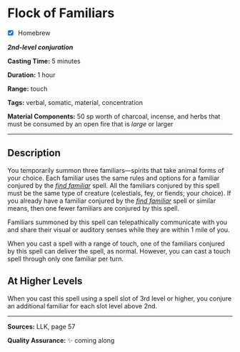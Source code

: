 # Flock of Familiars

- [x] Homebrew

***2nd-level conjuration***

**Casting Time:** 5 minutes

**Duration:** 1 hour

**Range:** touch

**Tags:** verbal, somatic, material, concentration

**Material Components:** 50 sp worth of charcoal, incense, and herbs that must be consumed by an open fire that is *large* or larger

---

## Description
You temporarily summon three familiars&mdash;spirits that take animal forms of your choice.
Each familiar uses the same rules and options for a familiar conjured by the [*find familiar*](./find-familiar) spell.
All the familiars conjured by this spell must be the same type of creature (celestials, fey, or fiends; your choice).
If you already have a familiar conjured by the [*find familiar*](./find-familiar) spell or similar means, then one fewer familiars are conjured by this spell.

Familiars summoned by this spell can telepathically communicate with you and share their visual or auditory senses while they are within 1 mile of you.

When you cast a spell with a range of touch, one of the familiars conjured by this spell can deliver the spell, as normal.
However, you can cast a touch spell through only one familiar per turn.

## At Higher Levels
When you cast this spell using a spell slot of 3rd level or higher, you conjure an additional familiar for each slot level above 2nd.

---

**Sources:** LLK, page 57

**Quality Assurance:** :sparkles: coming along
